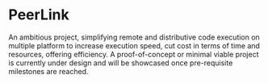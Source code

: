 # PeerLink

An ambitious project, simplifying remote and distributive code execution on multiple platform to increase execution speed, cut cost in terms of time and resources, offering efficiency. A proof-of-concept or minimal viable project is currently under design and will be showcased once pre-requisite milestones are reached.
